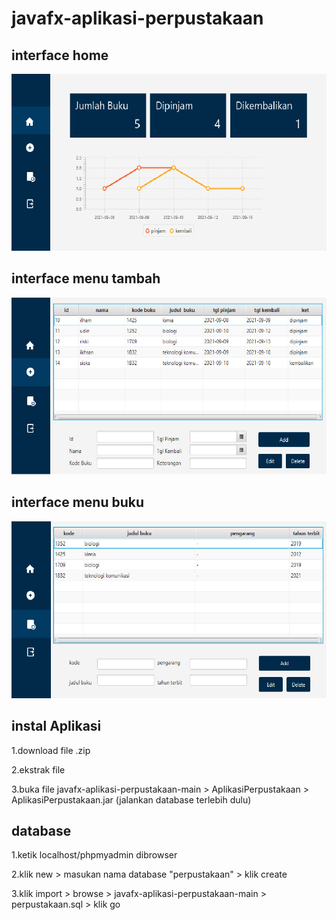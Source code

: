 # javafx-aplikasi-perpustakaan
## interface home
![alt text](https://raw.githubusercontent.com/Muhammadilham5/fileimage/main/home.png?token=AQCIMFGJNTYBZMGEWJG6SYDBF5F4K)
## interface menu tambah
![alt text](https://raw.githubusercontent.com/Muhammadilham5/fileimage/main/add.png?token=AQCIMFGG3JTB42MEPDUAPHLBF5GXY)
## interface menu buku
![alt text](https://raw.githubusercontent.com/Muhammadilham5/fileimage/main/buku.png?token=AQCIMFF7PJ5IS3HHL3SXUWLBF5F6C)
## instal Aplikasi
1.download file .zip

2.ekstrak file

3.buka file javafx-aplikasi-perpustakaan-main > AplikasiPerpustakaan > AplikasiPerpustakaan.jar
(jalankan database terlebih dulu)
## database
1.ketik localhost/phpmyadmin dibrowser

2.klik new > masukan nama database "perpustakaan" > klik create

3.klik import > browse > javafx-aplikasi-perpustakaan-main > perpustakaan.sql > klik go
